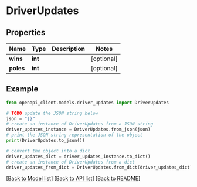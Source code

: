 # DriverUpdates


## Properties

Name | Type | Description | Notes
------------ | ------------- | ------------- | -------------
**wins** | **int** |  | [optional] 
**poles** | **int** |  | [optional] 

## Example

```python
from openapi_client.models.driver_updates import DriverUpdates

# TODO update the JSON string below
json = "{}"
# create an instance of DriverUpdates from a JSON string
driver_updates_instance = DriverUpdates.from_json(json)
# print the JSON string representation of the object
print(DriverUpdates.to_json())

# convert the object into a dict
driver_updates_dict = driver_updates_instance.to_dict()
# create an instance of DriverUpdates from a dict
driver_updates_from_dict = DriverUpdates.from_dict(driver_updates_dict)
```
[[Back to Model list]](../README.md#documentation-for-models) [[Back to API list]](../README.md#documentation-for-api-endpoints) [[Back to README]](../README.md)


